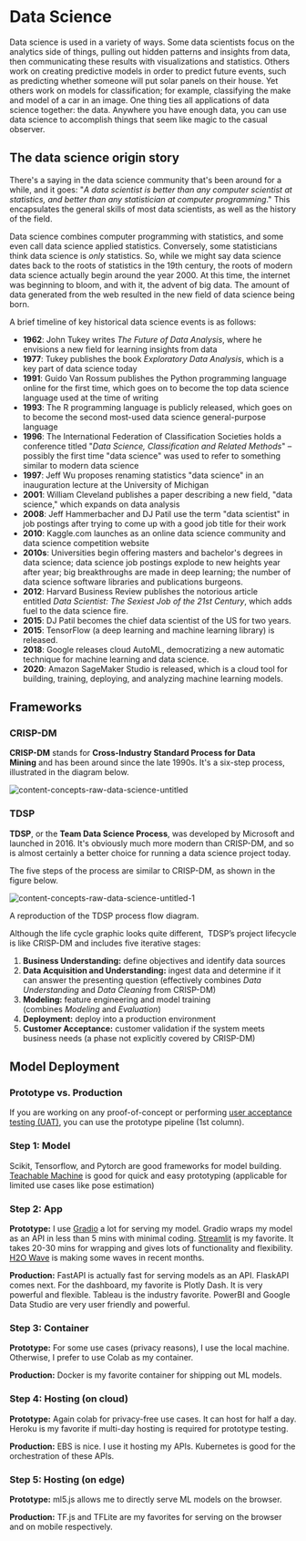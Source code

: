# Data Science

Data science is used in a variety of ways. Some data scientists focus on the analytics side of things, pulling out hidden patterns and insights from data, then communicating these results with visualizations and statistics. Others work on creating predictive models in order to predict future events, such as predicting whether someone will put solar panels on their house. Yet others work on models for classification; for example, classifying the make and model of a car in an image. One thing ties all applications of data science together: the data. Anywhere you have enough data, you can use data science to accomplish things that seem like magic to the casual observer.

## The data science origin story

There's a saying in the data science community that's been around for a while, and it goes: "*A data scientist is better than any computer scientist at statistics, and better than any statistician at computer programming*." This encapsulates the general skills of most data scientists, as well as the history of the field.

Data science combines computer programming with statistics, and some even call data science applied statistics. Conversely, some statisticians think data science is *only* statistics. So, while we might say data science dates back to the roots of statistics in the 19th century, the roots of modern data science actually begin around the year 2000. At this time, the internet was beginning to bloom, and with it, the advent of big data. The amount of data generated from the web resulted in the new field of data science being born.

A brief timeline of key historical data science events is as follows:

- **1962**: John Tukey writes *The Future of Data Analysis*, where he envisions a new field for learning insights from data
- **1977**: Tukey publishes the book *Exploratory Data Analysis*, which is a key part of data science today
- **1991**: Guido Van Rossum publishes the Python programming language online for the first time, which goes on to become the top data science language used at the time of writing
- **1993**: The R programming language is publicly released, which goes on to become the second most-used data science general-purpose language
- **1996**: The International Federation of Classification Societies holds a conference titled "*Data Science, Classification and Related Methods*" – possibly the first time "data science" was used to refer to something similar to modern data science
- **1997**: Jeff Wu proposes renaming statistics "data science" in an inauguration lecture at the University of Michigan
- **2001**: William Cleveland publishes a paper describing a new field, "data science," which expands on data analysis
- **2008**: Jeff Hammerbacher and DJ Patil use the term "data scientist" in job postings after trying to come up with a good job title for their work
- **2010**: Kaggle.com launches as an online data science community and data science competition website
- **2010s**: Universities begin offering masters and bachelor's degrees in data science; data science job postings explode to new heights year after year; big breakthroughs are made in deep learning; the number of data science software libraries and publications burgeons.
- **2012**: Harvard Business Review publishes the notorious article entitled *Data Scientist: The Sexiest Job of the 21st Century*, which adds fuel to the data science fire.
- **2015**: DJ Patil becomes the chief data scientist of the US for two years.
- **2015**: TensorFlow (a deep learning and machine learning library) is released.
- **2018**: Google releases cloud AutoML, democratizing a new automatic technique for machine learning and data science.
- **2020**: Amazon SageMaker Studio is released, which is a cloud tool for building, training, deploying, and analyzing machine learning models.

## Frameworks

### **CRISP-DM**

**CRISP-DM** stands for **Cross-Industry Standard Process for Data Mining** and has been around since the late 1990s. It's a six-step process, illustrated in the diagram below.

![content-concepts-raw-data-science-untitled](https://user-images.githubusercontent.com/62965911/219950480-67e6d155-de43-4c10-9c19-75d390376bc5.png)


### **TDSP**

**TDSP**, or the **Team Data Science Process**, was developed by Microsoft and launched in 2016. It's obviously much more modern than CRISP-DM, and so is almost certainly a better choice for running a data science project today.

The five steps of the process are similar to CRISP-DM, as shown in the figure below.

![content-concepts-raw-data-science-untitled-1](https://user-images.githubusercontent.com/62965911/219950476-16e44757-2da1-469b-bf22-8fac13b58ed2.png)

A reproduction of the TDSP process flow diagram.

Although the life cycle graphic looks quite different,  TDSP’s project lifecycle is like CRISP-DM and includes five iterative stages:

1. **Business Understanding:** define objectives and identify data sources
2. **Data Acquisition and Understanding:** ingest data and determine if it can answer the presenting question (effectively combines *Data Understanding* and *Data Cleaning* from CRISP-DM)
3. **Modeling:** feature engineering and model training (combines *Modeling* and *Evaluation*)
4. **Deployment:** deploy into a production environment
5. **Customer Acceptance:** customer validation if the system meets business needs (a phase not explicitly covered by CRISP-DM)

## Model Deployment

### Prototype vs. Production

If you are working on any proof-of-concept or performing [user acceptance testing (UAT)](https://www.functionize.com/blog/user-acceptance-testing/), you can use the prototype pipeline (1st column).

### Step 1: Model

Scikit, Tensorflow, and Pytorch are good frameworks for model building. [Teachable Machine](https://teachablemachine.withgoogle.com/) is good for quick and easy prototyping (applicable for limited use cases like pose estimation)

### Step 2: App

**Prototype:** I use [Gradio](https://www.gradio.app/) a lot for serving my model. Gradio wraps my model as an API in less than 5 mins with minimal coding. [Streamlit](https://www.streamlit.io/) is my favorite. It takes 20-30 mins for wrapping and gives lots of functionality and flexibility. [H2O Wave](https://h2oai.github.io/wave/) is making some waves in recent months.

**Production:** FastAPI is actually fast for serving models as an API. FlaskAPI comes next. For the dashboard, my favorite is Plotly Dash. It is very powerful and flexible. Tableau is the industry favorite. PowerBI and Google Data Studio are very user friendly and powerful.

### Step 3: Container

**Prototype:** For some use cases (privacy reasons), I use the local machine. Otherwise, I prefer to use Colab as my container. 

**Production:** Docker is my favorite container for shipping out ML models.

### Step 4: Hosting (on cloud)

**Prototype:** Again colab for privacy-free use cases. It can host for half a day. Heroku is my favorite if multi-day hosting is required for prototype testing.  

**Production:** EBS is nice. I use it hosting my APIs. Kubernetes is good for the orchestration of these APIs. 

### Step 5: Hosting (on edge)

**Prototype:** ml5.js allows me to directly serve ML models on the browser.

**Production:** TF.js and TFLite are my favorites for serving on the browser and on mobile respectively.